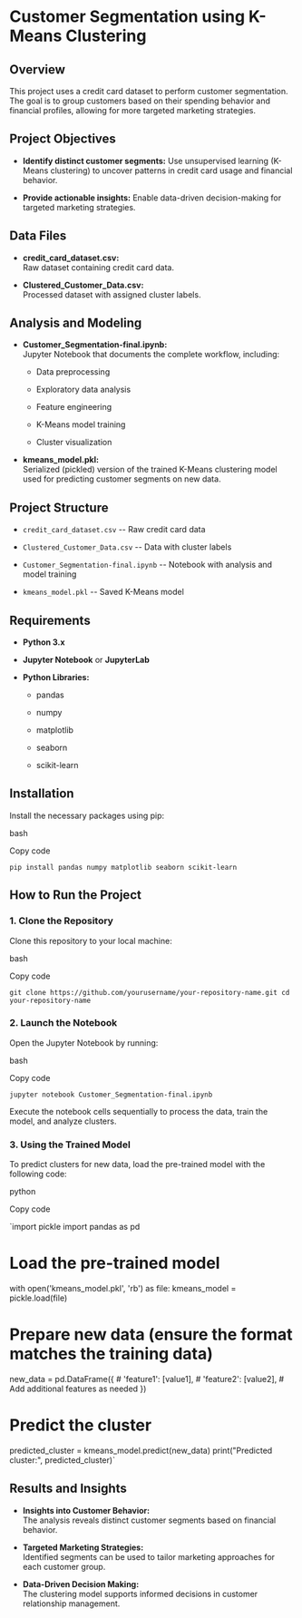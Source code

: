 Customer Segmentation using K-Means Clustering
==============================================

Overview
--------

This project uses a credit card dataset to perform customer segmentation. The goal is to group customers based on their spending behavior and financial profiles, allowing for more targeted marketing strategies.

Project Objectives
------------------

-   **Identify distinct customer segments:** Use unsupervised learning (K-Means clustering) to uncover patterns in credit card usage and financial behavior.

-   **Provide actionable insights:** Enable data-driven decision-making for targeted marketing strategies.

Data Files
----------

-   **credit_card_dataset.csv:**\
    Raw dataset containing credit card data.

-   **Clustered_Customer_Data.csv:**\
    Processed dataset with assigned cluster labels.

Analysis and Modeling
---------------------

-   **Customer_Segmentation-final.ipynb:**\
    Jupyter Notebook that documents the complete workflow, including:

    -   Data preprocessing

    -   Exploratory data analysis

    -   Feature engineering

    -   K-Means model training

    -   Cluster visualization

-   **kmeans_model.pkl:**\
    Serialized (pickled) version of the trained K-Means clustering model used for predicting customer segments on new data.

Project Structure
-----------------

-   `credit_card_dataset.csv` -- Raw credit card data

-   `Clustered_Customer_Data.csv` -- Data with cluster labels

-   `Customer_Segmentation-final.ipynb` -- Notebook with analysis and model training

-   `kmeans_model.pkl` -- Saved K-Means model

Requirements
------------

-   **Python 3.x**

-   **Jupyter Notebook** or **JupyterLab**

-   **Python Libraries:**

    -   pandas

    -   numpy

    -   matplotlib

    -   seaborn

    -   scikit-learn

Installation
------------

Install the necessary packages using pip:

bash

Copy code

`pip install pandas numpy matplotlib seaborn scikit-learn`

How to Run the Project
----------------------

### 1\. Clone the Repository

Clone this repository to your local machine:

bash

Copy code

`git clone https://github.com/yourusername/your-repository-name.git
cd your-repository-name`

### 2\. Launch the Notebook

Open the Jupyter Notebook by running:

bash

Copy code

`jupyter notebook Customer_Segmentation-final.ipynb`

Execute the notebook cells sequentially to process the data, train the model, and analyze clusters.

### 3\. Using the Trained Model

To predict clusters for new data, load the pre-trained model with the following code:

python

Copy code

`import pickle
import pandas as pd

# Load the pre-trained model
with open('kmeans_model.pkl', 'rb') as file:
    kmeans_model = pickle.load(file)

# Prepare new data (ensure the format matches the training data)
new_data = pd.DataFrame({
    # 'feature1': [value1],
    # 'feature2': [value2],
    # Add additional features as needed
})

# Predict the cluster
predicted_cluster = kmeans_model.predict(new_data)
print("Predicted cluster:", predicted_cluster)`

Results and Insights
--------------------

-   **Insights into Customer Behavior:**\
    The analysis reveals distinct customer segments based on financial behavior.

-   **Targeted Marketing Strategies:**\
    Identified segments can be used to tailor marketing approaches for each customer group.

-   **Data-Driven Decision Making:**\
    The clustering model supports informed decisions in customer relationship management.

